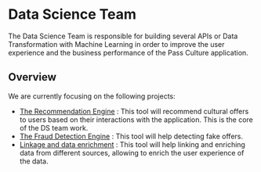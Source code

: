 # Data Science Team

The Data Science Team is responsible for building several APIs or Data Transformation with Machine Learning in order to
improve the user experience and the business performance of the Pass Culture application.

## Overview

We are currently focusing on the following projects:
* [The Recommendation Engine](recommendation.md) : This tool will recommend cultural offers to users based on their interactions with the application. This is the core of the DS team work.
* [The Fraud Detection Engine](fraud_detection.md) : This tool will help detecting fake offers.
* [Linkage and data enrichment](linkage.md) : This tool will help linking and enriching data from different sources, allowing to enrich the user experience of the data.
